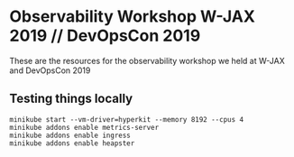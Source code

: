# Observability Workshop W-JAX 2019 // DevOpsCon 2019

These are the resources for the observability workshop we held
at W-JAX and DevOpsCon 2019

## Testing things locally

````
minikube start --vm-driver=hyperkit --memory 8192 --cpus 4
minikube addons enable metrics-server
minikube addons enable ingress
minikube addons enable heapster
````